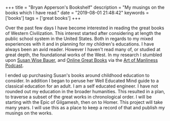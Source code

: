 +++
title = "Bryan Apperson's Bookshelf"
description = "My musings on the books which I have read."
date = "2019-08-01 21:48:42"
keywords = ['books']
tags = ['great books']
+++

Over the past few days I have become interested in reading the great books of Western Civilization. This interest started after considering at length the public school system in the United States. Both in regards to my mixed experiences with it and in planning for my children's educations. I have always been an avid reader. However I haven't read many of, or studied at great depth, the foundational works of the West. In my research I stumbled upon [Susan Wise Bauer](https://susanwisebauer.com/), and [Online Great Books](https://onlinegreatbooks.com/) via the [Art of Manliness Podcast](https://www.artofmanliness.com/articles/great-conversation-the-great-books/).

I ended up purchasing Susan's books around childhood education to consider. In addition I began to peruse her Well Educated Mind guide to a classical education for an adult. I am a self educated engineer. I have not rounded out my education in the broader humanities. This resulted in a plan, to traverse a subset of the great works in chronological order. I will be starting with the Epic of Gilgamesh, then on to Homer. This project will take many years. I will use this as a place to keep a record of that and publish my musings on the works.
